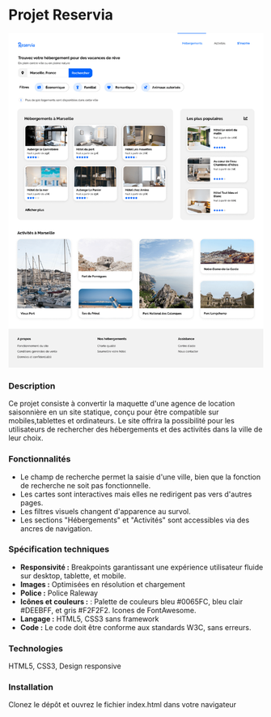 # Projet Reservia

![maquette version desktop](maquettes/version-desktop.png)


### Description

Ce projet consiste à convertir la maquette d'une agence de location saisonnière en un site statique, conçu pour être compatible sur mobiles,tablettes et ordinateurs. Le site offrira la possibilité pour les utilisateurs de rechercher des hébergements et des activités dans la ville de leur choix.

### Fonctionnalités

- Le champ de recherche permet la saisie d'une ville, bien que la fonction de recherche ne soit pas fonctionnelle.
- Les cartes sont interactives mais elles ne redirigent pas vers d'autres pages.
- Les filtres visuels changent d'apparence au survol.
- Les sections "Hébergements" et "Activités" sont accessibles via des ancres de navigation.

### Spécification techniques

- **Responsivité :** Breakpoints garantissant une expérience utilisateur fluide sur desktop, tablette, et mobile.
- **Images :** Optimisées en résolution et chargement
- **Police :** Police Raleway
- **Icônes et couleurs :** : Palette de couleurs bleu #0065FC, bleu clair #DEEBFF, et gris #F2F2F2. Icones de FontAwesome.
- **Langage :** HTML5, CSS3 sans framework
- **Code :** Le code doit être conforme aux standards W3C, sans erreurs. 

### Technologies

HTML5, CSS3, Design responsive

### Installation

Clonez le dépôt et ouvrez le fichier index.html dans votre navigateur
